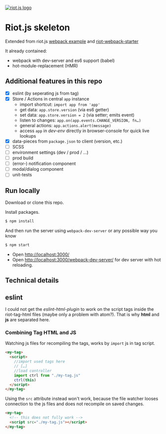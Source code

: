 [![riot.js logo](https://riot.js.org/img/logo/riot240x.png)](https://riot.js.org/)

# Riot.js skeleton

Extended from riot.js [webpack example](https://github.com/riot/examples/tree/gh-pages/webpack) and [riot-webpack-starter](https://github.com/ashwamegh/riot-webpack-starter)

It already contained:

- webpack with dev-server and es6 support (babel)
- hot-module-replacement (HMR)

## Additional features in this repo

- [x] eslint (by seperating js from tag)
- [x] Store / Actions in central `app` instance
  - import shortcut: `import app from 'app'`
  - get data: `app.store.version` (via es6 getter)
  - set data: `app.store.version = 2` (via setter; emits event)
  - listen to changes: `app.on(app.events.CHANGE_VERSION, fn…)`
  - general actions: `app.actions.alert(message)`
  - access `app` in *dev-env* directly in browser-console for quick live lookups
- [x] data-pieces from `package.json` to client (version, etc.)
- [ ] SCSS
- [ ] environment settings (dev / prod / …)
- [ ] prod build
- [ ] (error-) notification component
- [ ] modal/dialog component
- [ ] unit-tests

## Run locally

Download or clone this repo.

Install packages.

```bash
$ npm install
```
And then run the server using `webpack-dev-server` or any possible way you know

```bash
$ npm start
```

- Open [http://localhost:3000/](http://localhost:3000/)
- Open [http://localhost:3000/webpack-dev-server/](http://localhost:3000/webpack-dev-server/) for dev server with hot reloading.

## Technical details

## eslint

 I could not get the *eslint-html-plugin* to work on the script tags inside the riot-tag-html files (maybe only a problem with atom?). That is why **html** and **js** are separated here.

### Combining Tag HTML and JS

Watching js files for recompiling the tags, works by `import` js in tag script.

```HTML
<my-tag>
  <script>
    //import used tags here
    // […]
    //load controller
    import ctrl from "./my-tag.js"
    ctrl(this)
  </script>
</my-tag>
```

Using the `src` attribute instead won't work, because the file watcher looses connection to the js files and does not recompile on saved changes.

```HTML
<my-tag>
  <!-- this does not fully work -->
  <script src="./my-tag.js"></script>
</my-tag>
```
